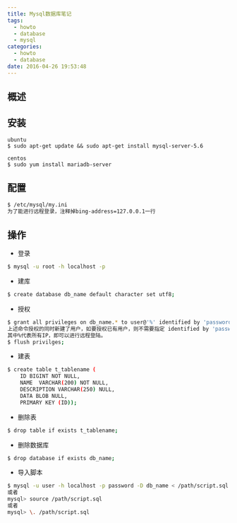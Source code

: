 ```yaml
---
title: Mysql数据库笔记
tags:
  - howto
  - database
  - mysql
categories:
  - howto
  - database
date: 2016-04-26 19:53:48
---
```



## 概述 ##

## 安装 ##

```code
ubuntu
$ sudo apt-get update && sudo apt-get install mysql-server-5.6

centos
$ sudo yum install mariadb-server
```

## 配置 ##

```bash
$ /etc/mysql/my.ini
为了能进行远程登录，注释掉bing-address=127.0.0.1一行
```

## 操作 ##

* 登录

```bash
$ mysql -u root -h localhost -p
```

* 建库

```bash
$ create database db_name default character set utf8;
```

* 授权

```bash
$ grant all privileges on db_name.* to user@'%' identified by 'password';
上述命令授权的同时新建了用户，如要授权已有用户，则不需要指定 identified by 'password'
其中%代表所有IP，即可以进行远程登陆。
$ flush privilges;
```

* 建表

```bash
$ create table t_tablename (
    ID BIGINT NOT NULL,
    NAME  VARCHAR(200) NOT NULL,
    DESCRIPTION VARCHAR(250) NULL,
    DATA BLOB NULL,
    PRIMARY KEY (ID));
```

* 删除表

```bash
$ drop table if exists t_tablename;
```

* 删除数据库

```bash
$ drop database if exists db_name;
```

* 导入脚本

```bash
$ mysql -u user -h localhost -p password -D db_name < /path/script.sql
或者
mysql> source /path/script.sql
或者
mysql> \. /path/script.sql
```